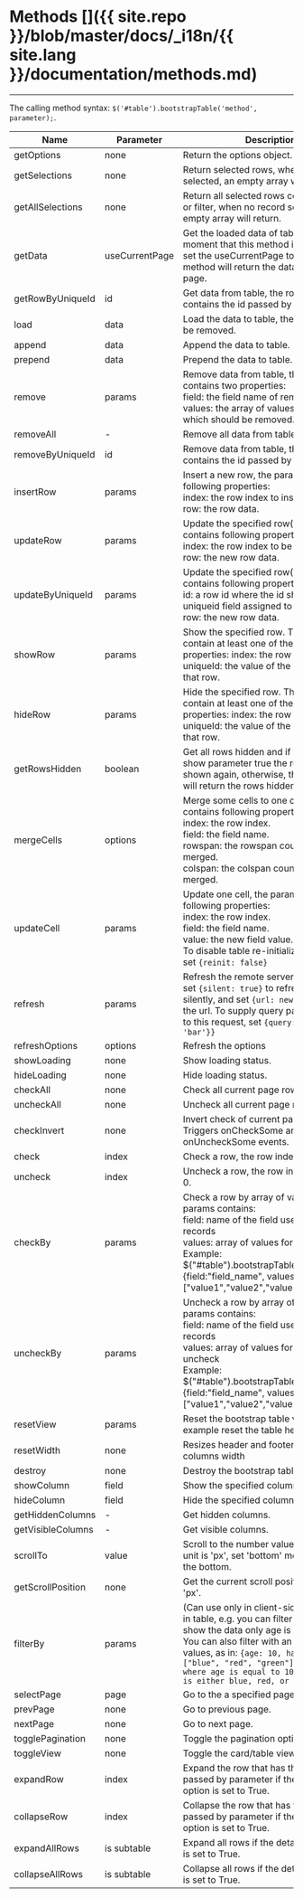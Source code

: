 # Methods []({{ site.repo }}/blob/master/docs/_i18n/{{ site.lang }}/documentation/methods.md)

---

The calling method syntax: `$('#table').bootstrapTable('method', parameter);`.

<table class="table"
       id="m"
       data-search="true"
       data-show-toggle="true"
       data-show-columns="true"
       data-mobile-responsive="true">
    <thead>
    <tr>
        <th>Name</th>
        <th>Parameter</th>
        <th>Description</th>
        <th data-formatter="methodFormatter"
            data-align="center"
            data-valign="middle">Example</th>
    </tr>
    </thead>
    <tbody>
    <tr>
        <td>getOptions</td>
        <td>none</td>
        <td>Return the options object.</td>
        <td>getOptions</td>
    </tr>
    <tr>
        <td>getSelections</td>
        <td>none</td>
        <td>Return selected rows, when no record selected, an empty array will return.</td>
        <td>getSelections</td>
    </tr>
    <tr>
        <td>getAllSelections</td>
        <td>none</td>
        <td>Return all selected rows contain search or filter, when no record selected, an empty array will return.</td>
        <td>getAllSelections</td>
    </tr>
    <tr>
        <td>getData</td>
        <td>useCurrentPage</td>
        <td>Get the loaded data of table at the moment that this method is called. If you set the useCurrentPage to true the method will return the data in the current page.</td>
        <td>getData</td>
    </tr>
    <tr>
        <td>getRowByUniqueId</td>
        <td>id</td>
        <td>Get data from table, the row that contains the id passed by parameter.</td>
        <td>getRowByUniqueId</td>
    </tr>
    <tr>
        <td>load</td>
        <td>data</td>
        <td>Load the data to table, the old rows will be removed.</td>
        <td>load</td>
    </tr>
    <tr>
        <td>append</td>
        <td>data</td>
        <td>Append the data to table.</td>
        <td>append</td>
    </tr>
    <tr>
        <td>prepend</td>
        <td>data</td>
        <td>Prepend the data to table.</td>
        <td>prepend</td>
    </tr>
    <tr>
        <td>remove</td>
        <td>params</td>
        <td>
        Remove data from table, the params contains two properties: <br>
        field: the field name of remove rows. <br>
        values: the array of values for rows which should be removed.
        </td>
        <td>remove</td>
    </tr>
    <tr>
        <td>removeAll</td>
        <td>-</td>
        <td>
        Remove all data from table.
        </td>
        <td>removeAll</td>
    </tr>
    <tr>
        <td>removeByUniqueId</td>
        <td>id</td>
        <td>
        Remove data from table, the row that contains the id passed by parameter.
        </td>
        <td>removeByUniqueId</td>
    </tr>
    <tr>
        <td>insertRow</td>
        <td>params</td>
        <td>
        Insert a new row, the param contains following properties:<br>
        index: the row index to insert into.<br>
        row: the row data.
        </td>
    </tr>
    <tr>
        <td>updateRow</td>
        <td>params</td>
        <td>
        Update the specified row(s), each param contains following properties: <br>
        index: the row index to be updated. <br>
        row: the new row data.
        </td>
    </tr>
    <tr>
        <td>updateByUniqueId</td>
        <td>params</td>
        <td>
        Update the specified row(s), each param contains following properties: <br>
        id: a row id where the id should be the uniqueid field assigned to the table. <br>
        row: the new row data.
        </td>
    </tr>
	<tr>
        <td>showRow</td>
        <td>params</td>
        <td>Show the specified row. The param must contain at least one of the following properties:
        index: the row index.
        uniqueId: the value of the uniqueId for that row.</td>
    </tr>
    <tr>
        <td>hideRow</td>
        <td>params</td>
        <td>Hide the specified row. The param must contain at least one of the following properties:
        index: the row index.
        uniqueId: the value of the uniqueId for that row.</td>
    </tr>
    <tr>
        <td>getRowsHidden</td>
        <td>boolean</td>
        <td>Get all rows hidden and if you pass the show parameter true the rows will be shown again, otherwise, the method
        only will return the rows hidden.</td>
    </tr>
    <tr>
        <td>mergeCells</td>
        <td>options</td>
        <td>
        Merge some cells to one cell, the options contains following properties: <br>
        index: the row index. <br>
        field: the field name.<br>
        rowspan: the rowspan count to be merged. <br>
        colspan: the colspan count to be merged.
        </td>
    </tr>
    <tr>
        <td>updateCell</td>
        <td>params</td>
        <td>
        Update one cell, the params contains following properties: <br>
        index: the row index. <br>
        field: the field name.<br>
        value: the new field value.
        <br>
        To disable table re-initialization you can set <code>{reinit: false}</code>
        </td>
    </tr>
    <tr>
        <td>refresh</td>
        <td>params</td>
        <td>Refresh the remote server data, you can set <code>{silent: true}</code> to refresh the data silently, and set <code>{url: newUrl}</code> to change the url. To supply query params specific to this request, set <code>{query: {foo: 'bar'}}</code></td>
    </tr>
    <tr>
        <td>refreshOptions</td>
        <td>options</td>
        <td>Refresh the options</td>
    </tr>
    <tr>
        <td>showLoading</td>
        <td>none</td>
        <td>Show loading status.</td>
    </tr>
    <tr>
        <td>hideLoading</td>
        <td>none</td>
        <td>Hide loading status.</td>
    </tr>
    <tr>
        <td>checkAll</td>
        <td>none</td>
        <td>Check all current page rows.</td>
    </tr>
    <tr>
        <td>uncheckAll</td>
        <td>none</td>
        <td>Uncheck all current page rows.</td>
    </tr>
    <tr>
        <td>checkInvert</td>
        <td>none</td>
        <td>Invert check of current page rows. Triggers onCheckSome and onUncheckSome events.</td>
    </tr>
    <tr>
        <td>check</td>
        <td>index</td>
        <td>Check a row, the row index start with 0.</td>
    </tr>
    <tr>
        <td>uncheck</td>
        <td>index</td>
        <td>Uncheck a row, the row index start with 0.</td>
    </tr>
    <tr>
        <td>checkBy</td>
        <td>params</td>
        <td>
        Check a row by array of values, the params contains:<br>
        field: name of the field used to find records<br>
        values: array of values for rows to check<br>
        Example: <br>
        $("#table").bootstrapTable("checkBy", {field:"field_name", values:["value1","value2","value3"]})
        </td>
    </tr>
    <tr>
        <td>uncheckBy</td>
        <td>params</td>
        <td>
        Uncheck a row by array of values, the params contains:<br>
        field: name of the field used to find records<br>
        values: array of values for rows to uncheck<br>
        Example: <br>
        $("#table").bootstrapTable("uncheckBy", {field:"field_name", values:["value1","value2","value3"]})
        </td>
    </tr>
    <tr>
        <td>resetView</td>
        <td>params</td>
        <td>Reset the bootstrap table view, for example reset the table height.</td>
    </tr>
    <tr>
        <td>resetWidth</td>
        <td>none</td>
        <td>Resizes header and footer to fit current columns width</td>
    </tr>
    <tr>
        <td>destroy</td>
        <td>none</td>
        <td>Destroy the bootstrap table.</td>
    </tr>
    <tr>
        <td>showColumn</td>
        <td>field</td>
        <td>Show the specified column.</td>
    </tr>
    <tr>
        <td>hideColumn</td>
        <td>field</td>
        <td>Hide the specified column.</td>
    </tr>
    <tr>
        <td>getHiddenColumns</td>
        <td>-</td>
        <td>Get hidden columns.</td>
    </tr>
    <tr>
        <td>getVisibleColumns</td>
        <td>-</td>
        <td>Get visible columns.</td>
    </tr>
    <tr>
        <td>scrollTo</td>
        <td>value</td>
        <td>Scroll to the number value position, the unit is 'px', set 'bottom' means scroll to the bottom.</td>
    </tr>
    <tr>
        <td>getScrollPosition</td>
        <td>none</td>
        <td>Get the current scroll position, the unit is 'px'.</td>
    </tr>
    <tr>
        <td>filterBy</td>
        <td>params</td>
        <td>(Can use only in client-side) Filter data in table, e.g. you can filter <code>{age: 10}</code> to show the data only age is equal to 10.  You can also filter with an array of values, as in: <code>{age: 10, hairColor: ["blue", "red", "green"]} to find data where age is equal to 10 and hairColor is either blue, red, or green.</td>
    </tr>
    <tr>
        <td>selectPage</td>
        <td>page</td>
        <td>Go to the a specified page.</td>
    </tr>
    <tr>
        <td>prevPage</td>
        <td>none</td>
        <td>Go to previous page.</td>
    </tr>
    <tr>
        <td>nextPage</td>
        <td>none</td>
        <td>Go to next page.</td>
    </tr>
    <tr>
        <td>togglePagination</td>
        <td>none</td>
        <td>Toggle the pagination option.</td>
    </tr>
    <tr>
        <td>toggleView</td>
        <td>none</td>
        <td>Toggle the card/table view.</td>
    </tr>
    <tr>
        <td>expandRow</td>
        <td>index</td>
        <td>Expand the row that has the index passed by parameter if the detail view option is set to True.</td>
    </tr>
    <tr>
        <td>collapseRow</td>
        <td>index</td>
        <td>Collapse the row that has the index passed by parameter if the detail view option is set to True.</td>
    </tr>
    <tr>
        <td>expandAllRows</td>
        <td>is subtable</td>
        <td>Expand all rows if the detail view option is set to True.</td>
    </tr>
    <tr>
        <td>collapseAllRows</td>
        <td>is subtable</td>
        <td>Collapse all rows if the detail view option is set to True.</td>
    </tr>
    </tbody>
</table>
